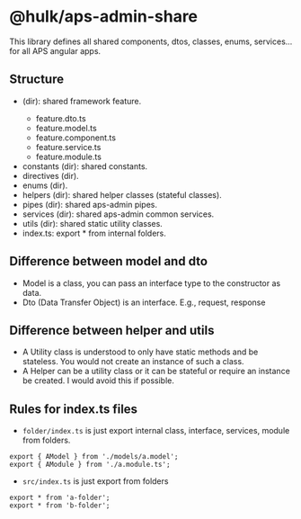 # @hulk/aps-admin-share

This library defines all shared components, dtos, classes, enums, services... for all APS angular apps.

## Structure

- <feature> (dir): shared framework feature.
  - feature.dto.ts
  - feature.model.ts
  - feature.component.ts
  - feature.service.ts
  - feature.module.ts
- constants (dir): shared constants.
- directives (dir).
- enums (dir).
- helpers (dir): shared helper classes (stateful classes).
- pipes (dir): shared aps-admin pipes.
- services (dir): shared aps-admin common services.
- utils (dir): shared static utility classes.
- index.ts: export \* from internal folders.

## Difference between model and dto

- Model is a class, you can pass an interface type to the constructor as data.
- Dto (Data Transfer Object) is an interface. E.g., request, response

## Difference between helper and utils

- A Utility class is understood to only have static methods and be stateless. You would not create an instance of such a class.
- A Helper can be a utility class or it can be stateful or require an instance be created. I would avoid this if possible.

## Rules for index.ts files

- `folder/index.ts` is just export internal class, interface, services, module from folders.

```
export { AModel } from './models/a.model';
export { AModule } from './a.module.ts';
```

- `src/index.ts` is just export from folders

```
export * from 'a-folder';
export * from 'b-folder';
```

